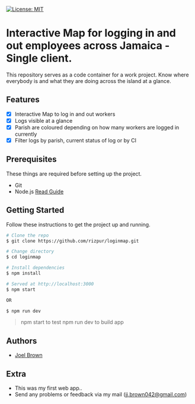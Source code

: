 [![License: MIT](https://img.shields.io/badge/License-MIT-yellow.svg)](https://opensource.org/licenses/MIT)

# Interactive Map for logging in and out employees across Jamaica - Single client.

This repository serves as a code container for a work project.
Know where everybody is and what they are doing across the island at a glance. 

## Features

- [x] Interactive Map to log in and out workers 
- [x] Logs visible at a glance 
- [x] Parish are coloured depending on how many workers are logged in currently
- [x] Filter logs by parish, current status of log or by CI

## Prerequisites

These things are required before setting up the project.

- Git
- Node.js [Read Guide](https://www.digitalocean.com/community/tutorials/how-to-install-node-js-on-ubuntu-20-04)

## Getting Started

Follow these instructions to get the project up and running.

```bash
# Clone the repo
$ git clone https://github.com/rizpur/loginmap.git

# Change directory
$ cd loginmap

# Install dependencies
$ npm install

# Served at http://localhost:3000
$ npm start

OR

$ npm run dev
```

> npm start to test
> npm run dev to build app 

## Authors

- [Joel Brown](https://github.com/rizpur)

## Extra

- This was my first web app..
- Send any problems or feedback via my mail (jj.brown042@gmail.com)
